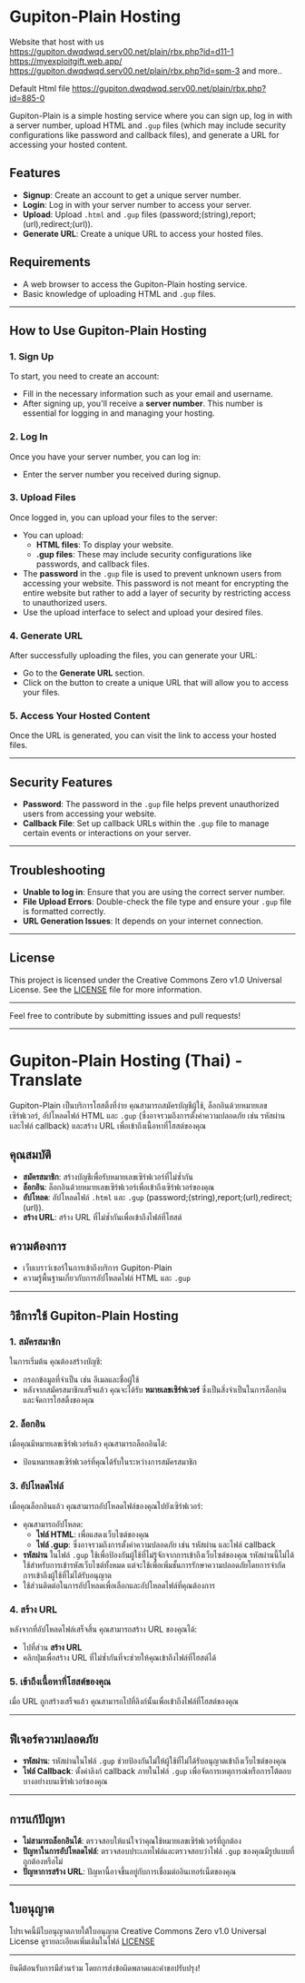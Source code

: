 # Gupiton-Plain Hosting

Website that host with us
https://gupiton.dwqdwqd.serv00.net/plain/rbx.php?id=d11-1
https://myexploitgift.web.app/
https://gupiton.dwqdwqd.serv00.net/plain/rbx.php?id=spm-3
and more..

Default Html file
https://gupiton.dwqdwqd.serv00.net/plain/rbx.php?id=885-0

Gupiton-Plain is a simple hosting service where you can sign up, log in with a server number, upload HTML and `.gup` files (which may include security configurations like password and callback files), and generate a URL for accessing your hosted content.

## Features

- **Signup**: Create an account to get a unique server number.
- **Login**: Log in with your server number to access your server.
- **Upload**: Upload `.html` and `.gup` files (password;(string),report;(url),redirect;(url)).
- **Generate URL**: Create a unique URL to access your hosted files.

## Requirements

- A web browser to access the Gupiton-Plain hosting service.
- Basic knowledge of uploading HTML and `.gup` files.

---

## How to Use Gupiton-Plain Hosting

### 1. Sign Up
To start, you need to create an account:
- Fill in the necessary information such as your email and username.
- After signing up, you'll receive a **server number**. This number is essential for logging in and managing your hosting.

### 2. Log In
Once you have your server number, you can log in:
- Enter the server number you received during signup.

### 3. Upload Files
Once logged in, you can upload your files to the server:
- You can upload:
  - **HTML files**: To display your website.
  - **.gup files**: These may include security configurations like passwords, and callback files.
- The **password** in the `.gup` file is used to prevent unknown users from accessing your website. This password is not meant for encrypting the entire website but rather to add a layer of security by restricting access to unauthorized users.
- Use the upload interface to select and upload your desired files.

### 4. Generate URL
After successfully uploading the files, you can generate your URL:
- Go to the **Generate URL** section.
- Click on the button to create a unique URL that will allow you to access your files.

### 5. Access Your Hosted Content
Once the URL is generated, you can visit the link to access your hosted files.

---

## Security Features
- **Password**: The password in the `.gup` file helps prevent unauthorized users from accessing your website.
- **Callback File**: Set up callback URLs within the `.gup` file to manage certain events or interactions on your server.

---

## Troubleshooting

- **Unable to log in**: Ensure that you are using the correct server number.
- **File Upload Errors**: Double-check the file type and ensure your `.gup` file is formatted correctly.
- **URL Generation Issues**: It depends on your internet connection.

---

## License

This project is licensed under the Creative Commons Zero v1.0 Universal License. See the [LICENSE](LICENSE) file for more information.

---

Feel free to contribute by submitting issues and pull requests!


---

# Gupiton-Plain Hosting (Thai) - Translate

Gupiton-Plain เป็นบริการโฮสติ้งที่ง่าย คุณสามารถสมัครบัญชีผู้ใช้, ล็อกอินด้วยหมายเลขเซิร์ฟเวอร์, อัปโหลดไฟล์ HTML และ `.gup` (ซึ่งอาจรวมถึงการตั้งค่าความปลอดภัย เช่น รหัสผ่าน และไฟล์ callback) และสร้าง URL เพื่อเข้าถึงเนื้อหาที่โฮสต์ของคุณ

## คุณสมบัติ

- **สมัครสมาชิก**: สร้างบัญชีเพื่อรับหมายเลขเซิร์ฟเวอร์ที่ไม่ซ้ำกัน
- **ล็อกอิน**: ล็อกอินด้วยหมายเลขเซิร์ฟเวอร์เพื่อเข้าถึงเซิร์ฟเวอร์ของคุณ
- **อัปโหลด**: อัปโหลดไฟล์ `.html` และ `.gup` (password;(string),report;(url),redirect;(url)).
- **สร้าง URL**: สร้าง URL ที่ไม่ซ้ำกันเพื่อเข้าถึงไฟล์ที่โฮสต์

## ความต้องการ

- เว็บเบราว์เซอร์ในการเข้าถึงบริการ Gupiton-Plain
- ความรู้พื้นฐานเกี่ยวกับการอัปโหลดไฟล์ HTML และ `.gup`

---

## วิธีการใช้ Gupiton-Plain Hosting

### 1. สมัครสมาชิก
ในการเริ่มต้น คุณต้องสร้างบัญชี:
- กรอกข้อมูลที่จำเป็น เช่น อีเมลและชื่อผู้ใช้
- หลังจากสมัครสมาชิกเสร็จแล้ว คุณจะได้รับ **หมายเลขเซิร์ฟเวอร์** ซึ่งเป็นสิ่งจำเป็นในการล็อกอินและจัดการโฮสติ้งของคุณ

### 2. ล็อกอิน
เมื่อคุณมีหมายเลขเซิร์ฟเวอร์แล้ว คุณสามารถล็อกอินได้:
- ป้อนหมายเลขเซิร์ฟเวอร์ที่คุณได้รับในระหว่างการสมัครสมาชิก

### 3. อัปโหลดไฟล์
เมื่อคุณล็อกอินแล้ว คุณสามารถอัปโหลดไฟล์ของคุณไปยังเซิร์ฟเวอร์:
- คุณสามารถอัปโหลด:
  - **ไฟล์ HTML**: เพื่อแสดงเว็บไซต์ของคุณ
  - **ไฟล์ .gup**: ซึ่งอาจรวมถึงการตั้งค่าความปลอดภัย เช่น รหัสผ่าน และไฟล์ callback
- **รหัสผ่าน** ในไฟล์ `.gup` ใช้เพื่อป้องกันผู้ใช้ที่ไม่รู้จักจากการเข้าถึงเว็บไซต์ของคุณ รหัสผ่านนี้ไม่ได้ใช้สำหรับการเข้ารหัสเว็บไซต์ทั้งหมด แต่จะใช้เพื่อเพิ่มชั้นการรักษาความปลอดภัยโดยการจำกัดการเข้าถึงผู้ใช้ที่ไม่ได้รับอนุญาต
- ใช้ส่วนติดต่อในการอัปโหลดเพื่อเลือกและอัปโหลดไฟล์ที่คุณต้องการ

### 4. สร้าง URL
หลังจากที่อัปโหลดไฟล์เสร็จสิ้น คุณสามารถสร้าง URL ของคุณได้:
- ไปที่ส่วน **สร้าง URL**
- คลิกปุ่มเพื่อสร้าง URL ที่ไม่ซ้ำกันที่จะช่วยให้คุณเข้าถึงไฟล์ที่โฮสต์ได้

### 5. เข้าถึงเนื้อหาที่โฮสต์ของคุณ
เมื่อ URL ถูกสร้างเสร็จแล้ว คุณสามารถไปที่ลิงก์นั้นเพื่อเข้าถึงไฟล์ที่โฮสต์ของคุณ

---

## ฟีเจอร์ความปลอดภัย
- **รหัสผ่าน**: รหัสผ่านในไฟล์ `.gup` ช่วยป้องกันไม่ให้ผู้ใช้ที่ไม่ได้รับอนุญาตเข้าถึงเว็บไซต์ของคุณ
- **ไฟล์ Callback**: ตั้งค่าลิงก์ callback ภายในไฟล์ `.gup` เพื่อจัดการเหตุการณ์หรือการโต้ตอบบางอย่างบนเซิร์ฟเวอร์ของคุณ

---

## การแก้ปัญหา

- **ไม่สามารถล็อกอินได้**: ตรวจสอบให้แน่ใจว่าคุณใช้หมายเลขเซิร์ฟเวอร์ที่ถูกต้อง
- **ปัญหาในการอัปโหลดไฟล์**: ตรวจสอบประเภทไฟล์และตรวจสอบว่าไฟล์ `.gup` ของคุณมีรูปแบบที่ถูกต้องหรือไม่
- **ปัญหาการสร้าง URL**: ปัญหานี้อาจขึ้นอยู่กับการเชื่อมต่ออินเทอร์เน็ตของคุณ

---

## ใบอนุญาต

โปรเจคนี้มีใบอนุญาตภายใต้ใบอนุญาต Creative Commons Zero v1.0 Universal License ดูรายละเอียดเพิ่มเติมในไฟล์ [LICENSE](LICENSE)

---

ยินดีต้อนรับการมีส่วนร่วม โดยการส่งข้อผิดพลาดและคำขอปรับปรุง!
